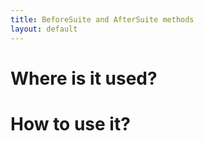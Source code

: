 ```yaml
---
title: BeforeSuite and AfterSuite methods
layout: default
---
```


# Where is it used?

# How to use it?